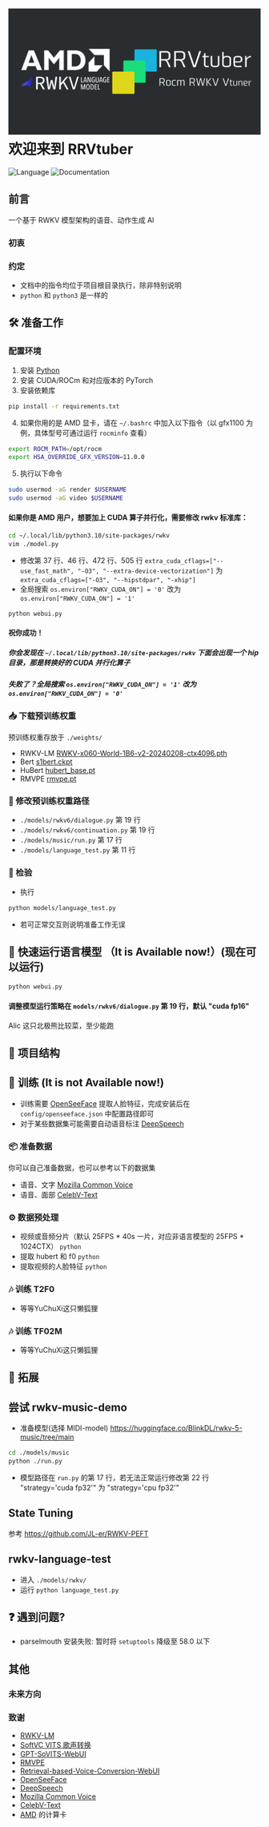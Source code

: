 # ![RRFVCM](assets/RRVtuber.png) 欢迎来到 RRVtuber
![Language](https://img.shields.io/badge/language-python-brightgreen) ![Documentation](https://img.shields.io/badge/documentation-yes-brightgreen)

## 前言
一个基于 RWKV 模型架构的语音、动作生成 AI

### 初衷

### 约定
- 文档中的指令均位于项目根目录执行，除非特别说明
- `python` 和 `python3` 是一样的

## 🛠 准备工作

### 配置环境
1. 安装 [Python](https://python.org)
2. 安装 CUDA/ROCm 和对应版本的 PyTorch
3. 安装依赖库
```sh
pip install -r requirements.txt
```
4. 如果你用的是 AMD 显卡，请在 `~/.bashrc` 中加入以下指令（以 gfx1100 为例，具体型号可通过运行 `rocminfo` 查看）
```sh
export ROCM_PATH=/opt/rocm
export HSA_OVERRIDE_GFX_VERSION=11.0.0
```
5. 执行以下命令
```sh
sudo usermod -aG render $USERNAME 
sudo usermod -aG video $USERNAME 
```
#### 如果你是 AMD 用户，想要加上 CUDA 算子并行化，需要修改 rwkv 标准库：
```sh
cd ~/.local/lib/python3.10/site-packages/rwkv
vim ./model.py
```
- 修改第 37 行、46 行、472 行、505 行 `extra_cuda_cflags=["--use_fast_math", "-O3", "--extra-device-vectorization"]` 为 `extra_cuda_cflags=["-O3", "--hipstdpar", "-xhip"]`
- 全局搜索 `os.environ["RWKV_CUDA_ON"] = '0'` 改为 `os.environ["RWKV_CUDA_ON"] = '1'`
```sh
python webui.py
```
#### 祝你成功！

##### 你会发现在 `~/.local/lib/python3.10/site-packages/rwkv` 下面会出现一个 hip 目录，那是转换好的 CUDA 并行化算子

##### 失败了？全局搜索 `os.environ["RWKV_CUDA_ON"] = '1'` 改为 `os.environ["RWKV_CUDA_ON"] = '0'`

### 📥 下载预训练权重
预训练权重存放于 `./weights/`
- RWKV-LM [RWKV-x060-World-1B6-v2-20240208-ctx4096.pth](https://huggingface.co/BlinkDL/rwkv-6-world/blob/main/RWKV-x060-World-1B6-v2.1-20240328-ctx4096.pth)
- Bert [s1bert.ckpt](https://huggingface.co/lj1995/GPT-SoVITS/resolve/main/s1bert25hz-2kh-longer-epoch%3D68e-step%3D50232.ckpt)
- HuBert [hubert_base.pt](https://huggingface.co/lj1995/VoiceConversionWebUI/resolve/main/hubert_base.pt)
- RMVPE [rmvpe.pt](https://huggingface.co/lj1995/VoiceConversionWebUI/resolve/main/rmvpe.pt)

### 📝 修改预训练权重路径
- `./models/rwkv6/dialogue.py` 第 19 行
- `./models/rwkv6/continuation.py` 第 19 行
- `./models/music/run.py` 第 17 行
- `./models/language_test.py` 第 11 行

### 🧪 检验
- 执行
```sh 
python models/language_test.py
``` 
- 若可正常交互则说明准备工作无误



## 🚀 快速运行语言模型 （It is Available now!）(现在可以运行)
```sh
python webui.py
```
#### 调整模型运行策略在 `models/rwkv6/dialogue.py` 第 19 行，默认 "cuda fp16"
Alic 这只北极熊比较菜，至少能跑

## 📂 项目结构

## 🧠 训练 (It is not Available now!)
- 训练需要 [OpenSeeFace](https://github.com/emilianavt/OpenSeeFace/releases) 提取人脸特征，完成安装后在 `config/openseeface.json` 中配置路径即可
- 对于某些数据集可能需要自动语音标注 [DeepSpeech](https://github.com/mozilla/DeepSpeech)

### 📦 准备数据
你可以自己准备数据，也可以参考以下的数据集
- 语音、文字 [Mozilla Common Voice](https://commonvoice.mozilla.org/zh-CN)
- 语音、面部 [CelebV-Text](https://github.com/celebv-text/CelebV-Text)

### ⚙️ 数据预处理
- 视频或音频分片（默认 25FPS * 40s 一片，对应非语言模型的 25FPS * 1024CTX） `python`
- 提取 hubert 和 f0 `python`
- 提取视频的人脸特征 `python`

### 🎶 训练 T2F0
- 等等YuChuXi这只懒狐狸

### 🎶 训练 TF02M
- 等等YuChuXi这只懒狐狸

## 🌟 拓展
尝试 rwkv-music-demo
--
- 准备模型(选择 MIDI-model)
https://huggingface.co/BlinkDL/rwkv-5-music/tree/main
```sh
cd ./models/music
python ./run.py
```
- 模型路径在 `run.py` 的第 17 行，若无法正常运行修改第 22 行 "strategy='cuda fp32'" 为 "strategy='cpu fp32'"

State Tuning
--
参考 https://github.com/JL-er/RWKV-PEFT

rwkv-language-test
--
- 进入 `./models/rwkv/`
- 运行 `python language_test.py`

## ❓ 遇到问题?
- parselmouth 安装失败: 暂时将 `setuptools` 降级至 58.0 以下

## 其他

### 未来方向

### 致谢
- [RWKV-LM](https://github.com/BlinkDL/RWKV-LM)
- [SoftVC VITS 歌声转换](https://github.com/justinjohn0306/so-vits-svc-4.0/tree/4.0-v2)
- [GPT-SoVITS-WebUI](https://github.com/RVC-Boss/GPT-SoVITS)
- [RMVPE](https://github.com/Dream-High/RMVPE)
- [Retrieval-based-Voice-Conversion-WebUI](https://github.com/RVC-Project/Retrieval-based-Voice-Conversion-WebUI)
- [OpenSeeFace](https://github.com/emilianavt/OpenSeeFace)
- [DeepSpeech](https://github.com/mozilla/DeepSpeech)
- [Mozilla Common Voice](https://commonvoice.mozilla.org/zh-CN)
- [CelebV-Text](https://github.com/celebv-text/CelebV-Text)
- [AMD](https://amd.com) 的计算卡
